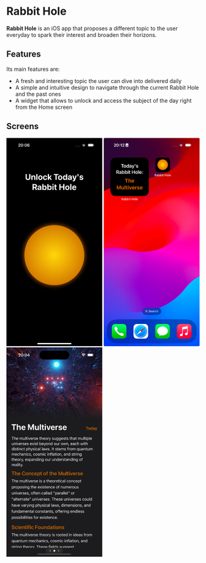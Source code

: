 # Rabbit Hole

**Rabbit Hole** is an iOS app that proposes a different topic to the user everyday to spark their interest and broaden their horizons.

## Features
Its main features are:
- A fresh and interesting topic the user can dive into delivered daily
- A simple and intuitive design to navigate through the current Rabbit Hole and the past ones
- A widget that allows to unlock and access the subject of the day right from the Home screen

## Screens
<img src="https://github.com/fabiofranzese/RabbitHole/blob/main/Screens/IMG_0051.PNG" alt="screen 1" width="250"/>
<img src="https://github.com/fabiofranzese/RabbitHole/blob/main/Screens/Screenshot%202024-12-18%20at%2020.12.23.jpeg" alt="Screen 2" width="250"/>
<img src="https://github.com/fabiofranzese/RabbitHole/blob/main/Screens/Simulator%20Screenshot%20-%20iPhone%2016%20Pro%20-%202024-12-18%20at%2020.04.24.png" alt="Screen 3" width="250"/>
